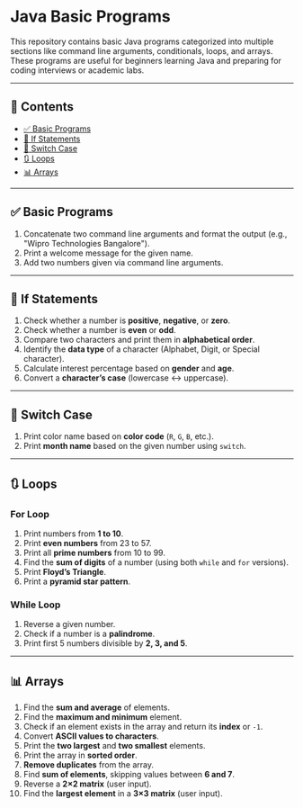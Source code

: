 # Java Basic Programs

This repository contains basic Java programs categorized into multiple sections like command line arguments, conditionals, loops, and arrays. These programs are useful for beginners learning Java and preparing for coding interviews or academic labs.

---

## 📂 Contents

- [✅ Basic Programs](#-basic-programs)
- [🔁 If Statements](#-if-statements)
- [🔄 Switch Case](#-switch-case)
- [🔃 Loops](#-loops)
- [📊 Arrays](#-arrays)

---

## ✅ Basic Programs

1. Concatenate two command line arguments and format the output (e.g., "Wipro Technologies Bangalore").
2. Print a welcome message for the given name.
3. Add two numbers given via command line arguments.

---

## 🔁 If Statements

1. Check whether a number is **positive**, **negative**, or **zero**.
2. Check whether a number is **even** or **odd**.
3. Compare two characters and print them in **alphabetical order**.
4. Identify the **data type** of a character (Alphabet, Digit, or Special character).
5. Calculate interest percentage based on **gender** and **age**.
6. Convert a **character’s case** (lowercase ↔ uppercase).

---

## 🔄 Switch Case

1. Print color name based on **color code** (`R`, `G`, `B`, etc.).
2. Print **month name** based on the given number using `switch`.

---

## 🔃 Loops

### For Loop

1. Print numbers from **1 to 10**.
2. Print **even numbers** from 23 to 57.
3. Print all **prime numbers** from 10 to 99.
4. Find the **sum of digits** of a number (using both `while` and `for` versions).
5. Print **Floyd’s Triangle**.
6. Print a **pyramid star pattern**.

### While Loop

1. Reverse a given number.
2. Check if a number is a **palindrome**.
3. Print first 5 numbers divisible by **2, 3, and 5**.

---

## 📊 Arrays

1. Find the **sum and average** of elements.
2. Find the **maximum and minimum** element.
3. Check if an element exists in the array and return its **index** or `-1`.
4. Convert **ASCII values to characters**.
5. Print the **two largest** and **two smallest** elements.
6. Print the array in **sorted order**.
7. **Remove duplicates** from the array.
8. Find **sum of elements**, skipping values between **6 and 7**.
9. Reverse a **2×2 matrix** (user input).
10. Find the **largest element** in a **3×3 matrix** (user input).
